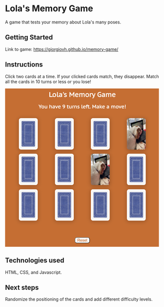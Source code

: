 # Lola's Memory Game

A game that tests your memory about Lola's many poses.
## Getting Started
Link to game: https://giorgiovh.github.io/memory-game/

## Instructions

Click two cards at a time. If your clicked cards match, they disappear. Match all the cards in 10 turns or less or you lose!

![](images/game-screenshot-2.png)

## Technologies used

HTML, CSS, and Javascript.

## Next steps

Randomize the positioning of the cards and add different difficulty levels.







